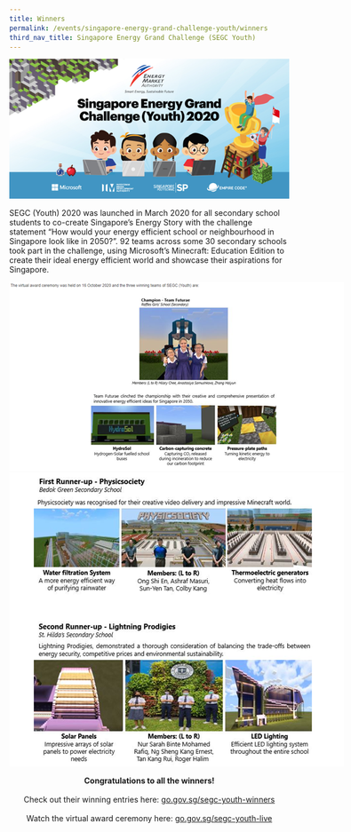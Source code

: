 ```yaml
---
title: Winners
permalink: /events/singapore-energy-grand-challenge-youth/winners
third_nav_title: Singapore Energy Grand Challenge (SEGC Youth)
---
```

![Singapore Energy Grand Challenge (Youth) 2020](/images/events/segc/segc2020banner.png)

SEGC (Youth) 2020 was launched in March 2020 for all secondary school students to co-create Singapore’s Energy Story with the challenge statement “How would your energy efficient school or neighbourhood in Singapore look like in 2050?”. 92 teams across some 30 secondary schools took part in the challenge, using Microsoft’s Minecraft: Education Edition to create their ideal energy efficient world and showcase their aspirations for Singapore. 


<img style="max-width: 602px;" alt="Champion - Team Futurae, Raffles Girl's School (Secondary)" src="/images/events/segc/segc2020winners.png" />


<img style="max-width: 602px;" alt="First Runnup-up - Physicsociety, Bedok Green Secondary School, Second Runner-up - Lightning Prodigies, St Hilda's Secondary School" src="/images/events/segc/segc2020runnersup.png" />


<p style="text-align: center">
    <strong>
        Congratulations to all the winners!
    </strong>
    <br/>
    <br/>
    Check out their winning entries here: <a href="https://go.gov.sg/segc-youth-winners" target="_blank">go.gov.sg/segc-youth-winners</a>
    <br/>
    <br/>
    Watch the virtual award ceremony here: <a href="https://go.gov.sg/segc-youth-live " target="_blank">go.gov.sg/segc-youth-live</a>
    <br/>
</p>
